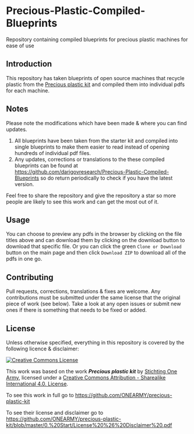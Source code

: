 # Precious-Plastic-Compiled-Blueprints
Repository containing compiled blueprints for precious plastic machines for ease of use

## Introduction
This repository has taken blueprints of open source machines that recycle plastic from the [Precious plastic kit](https://github.com/ONEARMY/precious-plastic-kit) and compiled them into individual pdfs for each machine.

## Notes
Please note the modifications which have been made & where you can find updates.
1. All blueprints have been taken from the starter kit and compiled into single blueprints to make them easier to read instead of opening hundreds of individual pdf files.
2. Any updates, corrections or translations to the these compiled blueprints can be found at <a href="https://github.com/darigovresearch/Precious-Plastic-Compiled-Blueprints">https://github.com/darigovresearch/Precious-Plastic-Compiled-Blueprints</a> so do return periodically to check if you have the latest version.

Feel free to share the repository and give the repository a star so more people are likely to see this work and can get the most out of it.

## Usage
You can choose to preview any pdfs in the browser by clicking on the file titles above and can download them by clicking on the download button to download that specific file. Or you can click the green `Clone or Download` button on the main page and then click `Download ZIP` to download all of the pdfs in one go.

## Contributing
Pull requests, corrections, translations & fixes are welcome. Any contributions must be submitted under the same license that the original piece of work (see below). Take a look at any open issues or submit new ones if there is something that needs to be fixed or added.

## License
Unless otherwise specified, everything in this repository is covered by the following licence & disclaimer:

[![Creative Commons License](http://i.creativecommons.org/l/by-sa/4.0/88x31.png)](http://creativecommons.org/licenses/by-sa/4.0/)

This work was based on the work ***Precious plastic kit*** by [Stichting One Army](https://github.com/ONEARMY), licensed under a [Creative Commons Attribution - Sharealike International 4.0. License](http://creativecommons.org/licenses/by-sa/4.0/).

To see this work in full go to https://github.com/ONEARMY/precious-plastic-kit

To see their license and disclaimer go to https://github.com/ONEARMY/precious-plastic-kit/blob/master/0.%20Start/License%20%26%20Disclaimer%20.pdf
